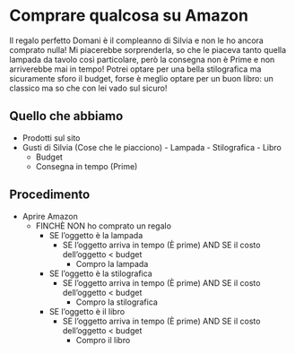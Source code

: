 # Comprare qualcosa su Amazon

Il regalo perfetto
Domani è il compleanno di Silvia e non le ho ancora comprato nulla! Mi piacerebbe sorprenderla, so che le piaceva tanto quella lampada da tavolo così particolare, però la consegna non è Prime e non arriverebbe mai in tempo! Potrei optare per una bella stilografica ma sicuramente sforo il budget, forse è meglio optare per un buon libro: un classico ma so che con lei vado sul sicuro!

## Quello che abbiamo

- Prodotti sul sito
- Gusti di Silvia (Cose che le piacciono) - Lampada - Stilografica - Libro
  - Budget
  - Consegna in tempo (Prime)

## Procedimento

- Aprire Amazon
  - FINCHÈ NON ho comprato un regalo
    - SE l’oggetto è la lampada
      - SE l’oggetto arriva in tempo (È prime) AND SE il costo dell’oggetto < budget
        - Compro la lampada
    - SE l’oggetto è la stilografica
      - SE l’oggetto arriva in tempo (È prime) AND SE il costo dell’oggetto < budget
        - Compro la stilografica
    - SE l’oggetto è il libro
      - SE l’oggetto arriva in tempo (È prime) AND SE il costo dell’oggetto < budget
        - Compro il libro
